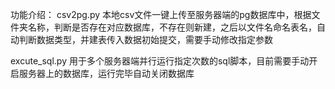 功能介绍：
csv2pg.py
本地csv文件一键上传至服务器端的pg数据库中，根据文件夹名称，判断是否存在对应数据库，不存在则新建，之后以文件名命名表名，自动判断数据类型，并建表传入数据初始提交，需要手动修改指定参数

excute_sql.py
用于多个服务器端并行运行指定次数的sql脚本，目前需要手动开启服务器上的数据库，运行完毕自动关闭数据库
